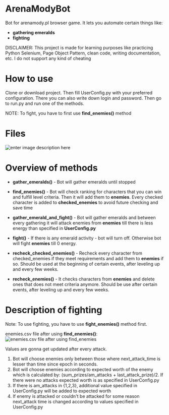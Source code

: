 # ArenaModyBot
Bot for arenamody.pl browser game. It lets you automate certain things like:
  * **gathering emeralds**
  * **fighting**
  
DISCLAIMER: This project is made for learning purposes like practicing Python Selenium, Page Object Pattern, clean code, writing documentation, etc. I do not support any kind of cheating
# How to use
Clone or download project. Then fill UserConfig.py with your preferred configuration. There you can also write down login and password.
Then go to run.py and run one of the methods.

NOTE: To fight, you have to first use **find_enemies()** method
# Files
![enter image description here](https://i.imgur.com/d7FCkpw.png)
# Overview of methods
   * **gather_emeralds()** - Bot will gather emeralds until stopped
   
  * **find_enemies()** - Bot will check ranking for characters that you can win and fulfill level criteria.  Then it will add them to **enemies**. Every checked character is added to **checked_enemies** to avoid future checking and save time

  * **gather_emerald_and_fight()** - Bot will gather emeralds and between every gathering it will attack enemies from **enemies** till there is less energy than specified in **UserConfig.py**
 
  * **fight()** - If there is any emerald activity - bot will turn off. Otherwise bot will fight **enemies** till 0 energy.
  
  * **recheck_checked_enemies()** - Recheck every character from checked_enemies if they meet requirements and add them to **enemies** if so.
 Should be used at the beginning of certain events, after leveling up and every few weeks.
  
  * **recheck_enemies()** - It checks characters from **enemies** and delete ones that does not meet criteria anymore. Should be use after certain events, after leveling up and every few weeks.
  # Description of fighting
  Note: To use fighting, you have to use **fight_enemies()** method first.
  
  enemies.csv file after using **find_enemies()**:![enemies.csv file after using **find_enemies**](https://i.imgur.com/vsmb7RX.png)
  
  Values are gonna get updated after every attack.
 1. Bot will choose enemies only between those where next_attack_time is lesser than time since epoch in seconds.
 2. Bot will choose enemies according to expected worth of the enemy which is calculated by: (sum_prizes/am_attacks + last_attack_prize)/2. If there were no attacks expected worth is as specified in UserConfig.py
 3. If there is am_attacks in {1,2,3}, additional value specified in UserConfig.py will be added to expected worth
 4. If enemy is attacked or couldn't be attacked for some reason next_attack time is changed according to values specified in UserConfig.py